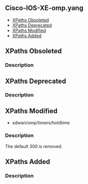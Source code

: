 ## Cisco-IOS-XE-omp.yang


- [XPaths Obsoleted](#xpaths-obsoleted)
- [XPaths Deprecated](#xpaths-deprecated)
- [XPaths Modified](#xpaths-modified)
- [XPaths Added](#xpaths-added)

## XPaths Obsoleted

### Description

## XPaths Deprecated

### Description

## XPaths Modified

- sdwan/omp/timers/holdtime

### Description

The default 300 is removed.

## XPaths Added

### Description
